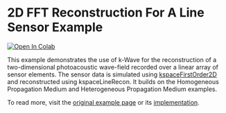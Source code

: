 # 2D FFT Reconstruction For A Line Sensor Example 

[![Open In Colab](https://colab.research.google.com/assets/colab-badge.svg)](https://colab.research.google.com/github/waltsims/k-wave-python/blob/HEAD/examples/pr_2D_FFT_line_sensor/pr_2D_FFT_line_sensor.ipynb)

This example demonstrates the use of k-Wave for the reconstruction of a two-dimensional photoacoustic wave-field recorded over a linear array of sensor elements. The sensor data is simulated using [kspaceFirstOrder2D](https://k-wave-python.readthedocs.io/en/latest/kwave.kspaceFirstOrder2D.html) and reconstructed using kspaceLineRecon. It builds on the Homogeneous Propagation Medium and Heterogeneous Propagation Medium examples.

To read more, visit the [original example page](http://www.k-wave.org/documentation/example_pr_2D_fft_line_sensor.php) or its [implementation](https://github.com/ucl-bug/k-wave/blob/main/k-Wave/examples/example_pr_2D_FFT_line_sensor.m).